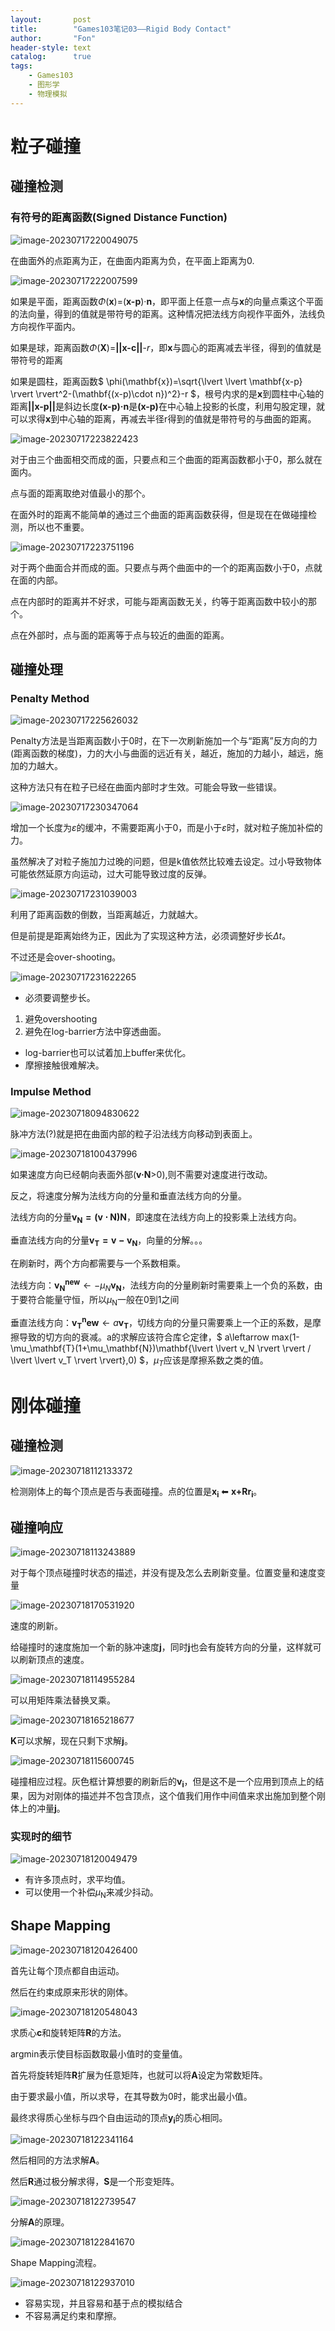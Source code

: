 ```yaml
---
layout:       post
title:        "Games103笔记03——Rigid Body Contact"
author:       "Fon"
header-style: text
catalog:      true
tags:
    - Games103
    - 图形学
    - 物理模拟
---
```




# 粒子碰撞

## 碰撞检测

### 有符号的距离函数(Signed Distance Function)

![image-20230717220049075](https://raw.githubusercontent.com/achmli/achmli.github.io/master/img/Games103/03/image-20230717220049075.png)

在曲面外的点距离为正，在曲面内距离为负，在平面上距离为0.

![image-20230717222007599](https://raw.githubusercontent.com/achmli/achmli.github.io/master/img/Games103/03/image-20230717222007599.png)

如果是平面，距离函数<em>Φ</em>(<strong>x</strong>)=(<strong>x-p</strong>)·<strong>n</strong>，即平面上任意一点与<strong>x</strong>的向量点乘这个平面的法向量，得到的值就是带符号的距离。这种情况把法线方向视作平面外，法线负方向视作平面内。

如果是球，距离函数<em>Φ</em>(<strong>X</strong>)=<strong>||x-c||</strong>-<em>r</em>，即<strong>x</strong>与圆心的距离减去半径，得到的值就是带符号的距离

如果是圆柱，距离函数$ \phi(\mathbf{x})=\sqrt{\lvert \lvert \mathbf{x-p} \rvert \rvert^2-(\mathbf{(x-p)\cdot n})^2}-r $，根号内求的是<strong>x</strong>到圆柱中心轴的距离<strong>||x-p||</strong>是斜边长度<strong>(x-p)·n</strong>是<strong>(x-p)</strong>在中心轴上投影的长度，利用勾股定理，就可以求得<strong>x</strong>到中心轴的距离，再减去半径r得到的值就是带符号的与曲面的距离。

![image-20230717223822423](https://raw.githubusercontent.com/achmli/achmli.github.io/master/img/Games103/03/image-20230717223822423.png)

对于由三个曲面相交而成的面，只要点和三个曲面的距离函数都小于0，那么就在面内。

点与面的距离取绝对值最小的那个。

在面外时的距离不能简单的通过三个曲面的距离函数获得，但是现在在做碰撞检测，所以也不重要。

![image-20230717223751196](https://raw.githubusercontent.com/achmli/achmli.github.io/master/img/Games103/03/image-20230717223751196.png)

对于两个曲面合并而成的面。只要点与两个曲面中的一个的距离函数小于0，点就在面的内部。

点在内部时的距离并不好求，可能与距离函数无关，约等于距离函数中较小的那个。

点在外部时，点与面的距离等于点与较近的曲面的距离。

## 碰撞处理

### Penalty Method

![image-20230717225626032](https://raw.githubusercontent.com/achmli/achmli.github.io/master/img/Games103/03/image-20230717225626032.png)

Penalty方法是当距离函数小于0时，在下一次刷新施加一个与“距离”反方向的力(距离函数的梯度)，力的大小与曲面的远近有关，越近，施加的力越小，越远，施加的力越大。

这种方法只有在粒子已经在曲面内部时才生效。可能会导致一些错误。

![image-20230717230347064](https://raw.githubusercontent.com/achmli/achmli.github.io/master/img/Games103/03/image-20230717230347064.png)

增加一个长度为<em>ε</em>的缓冲，不需要距离小于0，而是小于<em>ε</em>时，就对粒子施加补偿的力。

虽然解决了对粒子施加力过晚的问题，但是k值依然比较难去设定。过小导致物体可能依然延原方向运动，过大可能导致过度的反弹。

![image-20230717231039003](https://raw.githubusercontent.com/achmli/achmli.github.io/master/img/Games103/03/image-20230717231039003.png)

利用了距离函数的倒数，当距离越近，力就越大。

但是前提是距离始终为正，因此为了实现这种方法，必须调整好步长<em>Δt</em>。

不过还是会over-shooting。

![image-20230717231622265](https://raw.githubusercontent.com/achmli/achmli.github.io/master/img/Games103/03/image-20230717231622265.png)

+ 必须要调整步长。

1. 避免overshooting
2. 避免在log-barrier方法中穿透曲面。

+ log-barrier也可以试着加上buffer来优化。
+ 摩擦接触很难解决。

### Impulse Method

![image-20230718094830622](https://raw.githubusercontent.com/achmli/achmli.github.io/master/img/Games103/03/image-20230718094830622.png)

脉冲方法(?)就是把在曲面内部的粒子沿法线方向移动到表面上。

![image-20230718100437996](https://raw.githubusercontent.com/achmli/achmli.github.io/master/img/Games103/03/image-20230718100437996.png)

如果速度方向已经朝向表面外部(<strong>v·N</strong>>0),则不需要对速度进行改动。

反之，将速度分解为法线方向的分量和垂直法线方向的分量。

法线方向的分量$\mathbf{v_N=(v\cdot N)N}$，即速度在法线方向上的投影乘上法线方向。

垂直法线方向的分量$\mathbf{v_T=v-v_N}$，向量的分解。。。

在刷新时，两个方向都需要与一个系数相乘。

法线方向：$\mathbf{v_N^{new}}\leftarrow - \mu_N\mathbf{v_N}$，法线方向的分量刷新时需要乘上一个负的系数，由于要符合能量守恒，所以<em>μ</em><sub>N</sub>一般在0到1之间

垂直法线方向：$\mathbf{v_T^new}\leftarrow a\mathbf{v_T}$，切线方向的分量只需要乘上一个正的系数，是摩擦导致的切方向的衰减。a的求解应该符合库仑定律，$ a\leftarrow max(1-\mu\_\mathbf{T}(1+\mu\_\mathbf{N})\mathbf{\lvert \lvert v_N \rvert \rvert / \lvert \lvert v_T \rvert \rvert},0) $，<em>μ<sub>T</sub></em>应该是摩擦系数之类的值。

# 刚体碰撞

## 碰撞检测

![image-20230718112133372](https://raw.githubusercontent.com/achmli/achmli.github.io/master/img/Games103/03/image-20230718112133372.png)

检测刚体上的每个顶点是否与表面碰撞。点的位置是<strong>x<sub>i</sub></strong> ⬅ <strong>x+Rr<sub>i</sub></strong>。

## 碰撞响应

![image-20230718113243889](https://raw.githubusercontent.com/achmli/achmli.github.io/master/img/Games103/03/image-20230718113243889.png)

对于每个顶点碰撞时状态的描述，并没有提及怎么去刷新变量。位置变量和速度变量

![image-20230718170531920](https://raw.githubusercontent.com/achmli/achmli.github.io/master/img/Games103/03/image-20230718170531920.png)

速度的刷新。

给碰撞时的速度施加一个新的脉冲速度<strong>j</strong>，同时<strong>j</strong>也会有旋转方向的分量，这样就可以刷新顶点的速度。

![image-20230718114955284](https://raw.githubusercontent.com/achmli/achmli.github.io/master/img/Games103/03/image-20230718114955284.png)

可以用矩阵乘法替换叉乘。

![image-20230718165218677](https://raw.githubusercontent.com/achmli/achmli.github.io/master/img/Games103/03/image-20230718165218677.png)

<strong>K</strong>可以求解，现在只剩下求解<strong>j</strong>。

![image-20230718115600745](https://raw.githubusercontent.com/achmli/achmli.github.io/master/img/Games103/03/image-20230718115600745.png)

碰撞相应过程。灰色框计算想要的刷新后的<strong>v<sub>i</sub></strong>，但是这不是一个应用到顶点上的结果，因为对刚体的描述并不包含顶点，这个值我们用作中间值来求出施加到整个刚体上的冲量<strong>j</strong>。

### 实现时的细节

![image-20230718120049479](https://raw.githubusercontent.com/achmli/achmli.github.io/master/img/Games103/03/image-20230718120049479.png)

+ 有许多顶点时，求平均值。
+ 可以使用一个补偿<em>μ</em><sub>N</sub>来减少抖动。

## Shape Mapping

![image-20230718120426400](https://raw.githubusercontent.com/achmli/achmli.github.io/master/img/Games103/03/image-20230718120426400.png)

首先让每个顶点都自由运动。

然后在约束成原来形状的刚体。

![image-20230718120548043](https://raw.githubusercontent.com/achmli/achmli.github.io/master/img/Games103/03/image-20230718120548043.png)

求质心<strong>c</strong>和旋转矩阵<strong>R</strong>的方法。

argmin表示使目标函数取最小值时的变量值。

首先将旋转矩阵<strong>R</strong>扩展为任意矩阵，也就可以将<strong>A</strong>设定为常数矩阵。

由于要求最小值，所以求导，在其导数为0时，能求出最小值。

最终求得质心坐标与四个自由运动的顶点<strong>y<sub>i</sub></strong>的质心相同。

![image-20230718122341164](https://raw.githubusercontent.com/achmli/achmli.github.io/master/img/Games103/03/image-20230718122341164.png)

然后相同的方法求解<strong>A</strong>。

然后<strong>R</strong>通过极分解求得，<strong>S</strong>是一个形变矩阵。

![image-20230718122739547](https://raw.githubusercontent.com/achmli/achmli.github.io/master/img/Games103/03/image-20230718122739547.png)

分解<strong>A</strong>的原理。

![image-20230718122841670](https://raw.githubusercontent.com/achmli/achmli.github.io/master/img/Games103/03/image-20230718122841670.png)

Shape Mapping流程。

![image-20230718122937010](https://raw.githubusercontent.com/achmli/achmli.github.io/master/img/Games103/03/image-20230718122937010.png)

+ 容易实现，并且容易和基于点的模拟结合
+ 不容易满足约束和摩擦。